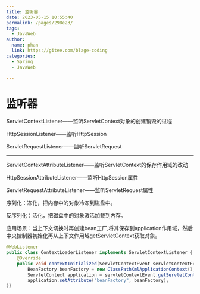 ```yaml
---
title: 监听器
date: 2023-05-15 10:55:40
permalink: /pages/298e23/
tags: 
  - JavaWeb
author: 
  name: phan
  link: https://gitee.com/blage-coding
categories: 
  - Spring
  - JavaWeb

---
```

# 监听器

ServletContextListener——监听ServletContext对象的创建销毁的过程

HttpSessionListener——监听HttpSession

ServletRequestListener——监听ServletRequest

---

ServletContextAttributeListener——监听ServletContext的保存作用域的改动

HttpSessionAttributeListener——监听HttpSession属性

ServletRequestAttributeListener——监听ServletRequest属性

序列化：冻化，把内存中的对象冷冻到磁盘中。

反序列化：活化，把磁盘中的对象激活加载到内存。

应用场景：当上下文切换时再创建bean工厂,将其保存到application作用域，然后中央控制器初始化再从上下文作用域getServletContext获取对象。

```java
@WebListener
public class ContextLoaderListener implements ServletContextListener {
    @Override
    public void contextInitialized(ServletContextEvent servletContextEvent) {
        BeanFactory beanFactory = new ClassPathXmlApplicationContext();
        ServletContext application = servletContextEvent.getServletContext();
        application.setAttribute("beanFactory", beanFactory);
}}
```
